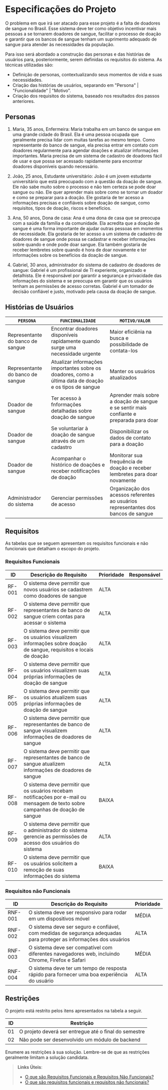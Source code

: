 # Especificações do Projeto

O problema em que irá ser atacado para esse projeto é a falta de doadores de sangue no Brasil. Esse sistema deve ter como objetivo incentivar mais pessoas a se tornarem doadores de sangue, facilitar o processo de doação e garantir que os bancos de sangue tenham um suprimento adequado de sangue para atender às necessidades da população.

Para isso será abordado a construção das personas e das histórias de usuários para, posteriormente, serem definidas os requisitos do sistema.
As técnicas utilizadas são:
- Definição de personas, contextualizando seus momentos de vida e suas necessidades.
- Criação das histórias de usuários, separando em "Persona" | "Funcionalidade" | "Motivo".
- Criação dos requisitos do sistema, baseado nos resultados dos passos anteriores.

## Personas

1) Maria, 35 anos, Enfermeira:
Maria trabalha em um banco de sangue em uma grande cidade do Brasil. Ela é uma pessoa ocupada que geralmente precisa lidar com muitas tarefas ao mesmo tempo. Como representante do banco de sangue, ela precisa entrar em contato com doadores regularmente para agendar doações e atualizar informações importantes. Maria precisa de um sistema de cadastro de doadores fácil de usar e que possa ser acessado rapidamente para encontrar doadores disponíveis quando necessário.

2) João, 25 anos, Estudante universitário:
João é um jovem estudante universitário que está preocupado com a questão da doação de sangue. Ele não sabe muito sobre o processo e não tem certeza se pode doar sangue ou não. Ele quer aprender mais sobre como se tornar um doador e como se preparar para a doação. Ele gostaria de ter acesso a informações precisas e confiáveis sobre doação de sangue, como requisitos, tipos de doação, riscos e benefícios.

3) Ana, 50 anos, Dona de casa:
Ana é uma dona de casa que se preocupa com a saúde da família e da comunidade. Ela acredita que a doação de sangue é uma forma importante de ajudar outras pessoas em momentos de necessidade. Ela gostaria de ter acesso a um sistema de cadastro de doadores de sangue onde possa se cadastrar e receber informações sobre quando e onde pode doar sangue. Ela também gostaria de receber lembretes sobre quando é hora de doar novamente e ter informações sobre os benefícios da doação de sangue.

4) Gabriel, 30 anos, administrador do sistema de cadastro de doadores de sangue:
 Gabriel é um profissional de TI experiente, organizado e detalhista. Ele é responsável por garantir a segurança e privacidade das informações do sistema e se preocupa em garantir que os usuários tenham as permissões de acesso corretas. Gabriel é um tomador de decisão confiável e justo, motivado pela causa da doação de sangue.

## Histórias de Usuários

|`PERSONA`| `FUNCIONALIDADE` |`MOTIVO/VALOR` |
|--------------------|------------------------------------|----------------------------------------|
|Representante do banco de sangue | Encontrar doadores disponíveis rapidamente quando surge uma necessidade urgente | Maior eficiênia na busca e possibilidade de contata-los |
|Representante do banco de sangue | Atualizar informações importantes sobre os doadores, como a última data de doação e os tipos de sangue | Manter os usuários atualizados |
|Doador de sangue |Ter acesso à fnformações detalhadas sobre doação de sangue |Aprender mais sobre a doação de sangue e se sentir mais confiante e preparada para doar |
|Doador de sangue |Se voluntariar à doação de sangue através de um cadastro |Disponibilizar os dados de contato para a doação |
|Doador de sangue |Acompanhar o histórico de doações e receber notificações de doação |Monitorar sua frequência de doação e receber lembretes para doar novamente |
|Administrador do sistema |Gerenciar permissões de acesso |Organização dos acessos referentes ao usuários representantes dos bancos de sangue |

## Requisitos

As tabelas que se seguem apresentam os requisitos funcionais e não funcionais que detalham o escopo do projeto.

### Requisitos Funcionais

|ID    | Descrição do Requisito  | Prioridade | Responsável |
|------|-----------------------------------------|----| ----|
|RF-001 | O sistema deve permitir que novos usuários se cadastrem como doadores de sangue | ALTA |  |
|RF-002 | O sistema deve permitir que representantes de banco de sangue criem contas para acessar o sistema | ALTA | |
|RF-003 | O sistema deve permitir que os usuários visualizem informações sobre doação de sangue, requisitos e locais de doação | ALTA |
|RF-004 | O sistema deve permitir que os usuários visualizem suas próprias informações de doação de sangue | ALTA |
|RF-005 | O sistema deve permitir que os usuários atualizem suas próprias informações de doação de sangue | ALTA |
|RF-006 | O sistema deve permitir que representantes de banco de sangue visualizem informações de doadores de sangue | ALTA |
|RF-007 | O sistema deve permitir que representantes de banco de sangue atualizem informações de doadores de sangue | ALTA |
|RF-008 | O sistema deve permitir que os usuários recebam notificações por e-mail ou mensagem de texto sobre campanhas de doação de sangue | BAIXA |
|RF-009 | O sistema deve permitir que o administrador do sistema gerencie as permissões de acesso dos usuários do sistema | ALTA |
|RF-010 | O sistema deve permitir que os usuários solicitem a remoção de suas informações do sistema | BAIXA |

### Requisitos não Funcionais

|ID     | Descrição do Requisito  |Prioridade |
|-------|-------------------------|----|
|RNF-001| O sistema deve ser responsivo para rodar em um dispositivos móvel | MÉDIA | 
|RNF-002 | O sistema deve ser seguro e confiável, com medidas de segurança adequadas para proteger as informações dos usuários | ALTA |
|RNF-003 | O sistema deve ser compatível com diferentes navegadores web, incluindo Chrome, Firefox e Safari | MÉDIA |
|RNF-004 | O sistema deve ter um tempo de resposta rápido para fornecer uma boa experiência do usuário | ALTA |

## Restrições

O projeto está restrito pelos itens apresentados na tabela a seguir.

|ID| Restrição                                             |
|--|-------------------------------------------------------|
|01| O projeto deverá ser entregue até o final do semestre |
|02| Não pode ser desenvolvido um módulo de backend        |


Enumere as restrições à sua solução. Lembre-se de que as restrições geralmente limitam a solução candidata.

> **Links Úteis**:
> - [O que são Requisitos Funcionais e Requisitos Não Funcionais?](https://codificar.com.br/requisitos-funcionais-nao-funcionais/)
> - [O que são requisitos funcionais e requisitos não funcionais?](https://analisederequisitos.com.br/requisitos-funcionais-e-requisitos-nao-funcionais-o-que-sao/)
